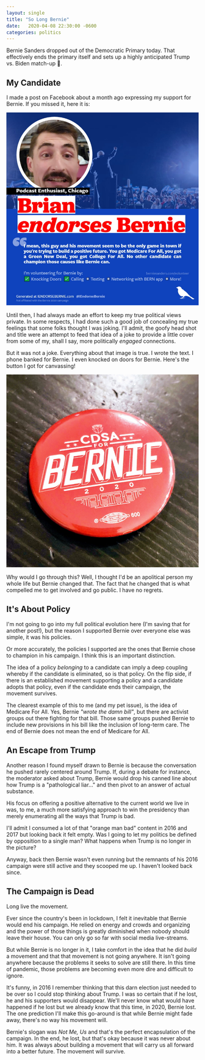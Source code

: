 ```yaml
---
layout: single
title: "So Long Bernie"
date:   2020-04-08 22:30:00 -0600
categories: politics
---
```


Bernie Sanders dropped out of the Democratic Primary today. That effectively ends the primary itself and sets up a highly anticipated Trump vs. Biden match-up 🤢.

## My Candidate

I made a post on Facebook about a month ago expressing my support for Bernie. If you missed it, here it is:

![bernie-endorsement](/assets/images/bernie-endorsement.jpg)

Until then, I had always made an effort to keep my true political views private. In some respects, I had done such a good job of concealing my true feelings that some folks thought I was joking. I'll admit, the goofy head shot and title were an attempt to feed that idea of a joke to provide a little cover from some of my, shall I say, more politically _engaged_ connections.

But it was not a joke. Everything about that image is true. I wrote the text. I phone banked for Bernie. I even knocked on doors for Bernie. Here's the button I got for canvassing!

![bernie-badge](/assets/images/bernie-badge.jpg)

Why would I go through this? Well, I thought I'd be an apolitical person my whole life but Bernie changed that. The fact that he changed that is what compelled me to get involved and go public. I have no regrets.

## It's About Policy

I'm not going to go into my full political evolution here (I'm saving that for another post!), but the reason I supported Bernie over everyone else was simple, it was his policies.

Or more accurately, the policies I supported are the ones that Bernie chose to champion in his campaign. I think this is an important distinction.

The idea of a policy _belonging_ to a candidate can imply a deep coupling whereby if the candidate is eliminated, so is that policy. On the flip side, if there is an established movement supporting a policy and a candidate adopts that policy, even if the candidate ends their campaign, the movement survives.

The clearest example of this to me (and my pet issue), is the idea of Medicare For All. Yes, Bernie _"wrote the damn bill"_, but there are activist groups out there fighting for that bill. Those same groups pushed Bernie to include new provisions in his bill like the inclusion of long-term care. The end of Bernie does not mean the end of Medicare for All.

## An Escape from Trump

Another reason I found myself drawn to Bernie is because the conversation he pushed rarely centered around Trump. If, during a debate for instance, the moderator asked about Trump, Bernie would drop his canned line about how Trump is a "pathological liar..." and then pivot to an answer of actual substance.

His focus on offering a positive alternative to the current world we live in was, to me, a much more satisfying approach to win the presidency than merely enumerating all the ways that Trump is bad.

I'll admit I consumed a lot of that "orange man bad" content in 2016 and 2017 but looking back it felt empty. Was I going to let my politics be defined by opposition to a single man? What happens when Trump is no longer in the picture?

Anyway, back then Bernie wasn't even running but the remnants of his 2016 campaign were still active and they scooped me up. I haven't looked back since.

## The Campaign is Dead

Long live the movement.

Ever since the country's been in lockdown, I felt it inevitable that Bernie would end his campaign. He relied on energy and crowds and organizing and the power of those things is greatly diminished when nobody should leave their house. You can only go so far with social media live-streams.

But while Bernie is no longer in it, I take comfort in the idea that he did _build_ a movement and that that movement is not going anywhere. It isn't going anywhere because the problems it seeks to solve are still there. In this time of pandemic, those problems are becoming even more dire and difficult to ignore.

It's funny, in 2016 I remember thinking that this darn election just needed to be over so I could stop thinking about Trump. I was so certain that if he lost, he and his supporters would disappear. We'll never know what would have happened if he lost but we already know that this time, in 2020, Bernie lost. The one prediction I'll make this go-around is that while Bernie might fade away, there's no way his movement will.

Bernie's slogan was _Not Me, Us_ and that's the perfect encapsulation of the campaign. In the end, he lost, but that's okay because it was never about him. It was always about building a movement that will carry us all forward into a better future. The movement will survive.
